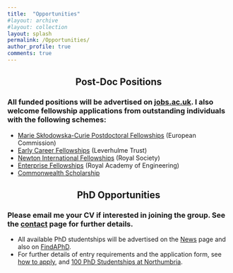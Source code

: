 ```yaml
---
title:  "Opportunities"
#layout: archive
#layout: collection
layout: splash
permalink: /Opportunities/
author_profile: true
comments: true
---
```

## <p align="center"> Post-Doc Positions
### All funded positions will be advertised on [jobs.ac.uk](https://www.jobs.ac.uk/search/employer/northumbria-university). I also welcome fellowship applications from outstanding individuals with the following schemes:<br>  
  
* [Marie Skłodowska-Curie Postdoctoral Fellowships](https://marie-sklodowska-curie-actions.ec.europa.eu/actions/postdoctoral-fellowships) (European Commission)<br>
* [Early Career Fellowships](http://www.leverhulme.ac.uk/funding/ECF/ECF.cfm) (Leverhulme Trust)<br>
* [Newton International Fellowships](https://royalsociety.org/grants/schemes/newton-international/) (Royal Society)<br>
* [Enterprise Fellowships](https://www.raeng.org.uk/grants-prizes/grants/enterprise-hub-support-for-entrepreneurs/enterprise-fellowshipsh) (Royal Academy of Engineering)<br>
* [Commonwealth Scholarship](http://cscuk.dfid.gov.uk/apply/)<br>

## <p align="center"> PhD Opportunities

### Please email me your CV if interested in joining the group. See the [contact](https://nanophotonicenglab.github.io/Contact/) page for further details.

* All available PhD studentships will be advertised on the [News](https://nanophotonicenglab.github.io/News/) page and also on [FindAPhD](https://www.findaphd.com/phds/faculty-of-engineering-and-environment/?c00J0Ca0).
* For further details of entry requirements and the application form, see [how to apply](https://www.northumbria.ac.uk/research/postgraduate-research-degrees/how-to-apply/), and [100 PhD Studentships at Northumbria](https://www.northumbria.ac.uk/research/postgraduate-research-degrees/studentships).
  
  
  
<!--<p align="center">
  <b>Some Links:</b><br>
  <a href="#">Link 1</a> |
  <a href="#">Link 2</a> |
  <a href="#">Link 3</a>
  <br><br>
  <img src="http://s.4cdn.org/image/title/105.gif">
</p>-->

